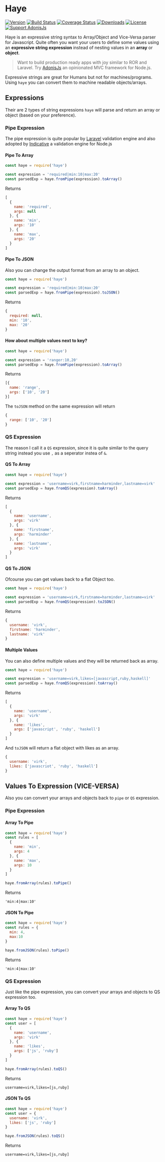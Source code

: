 # Haye

[![Version](https://img.shields.io/npm/v/haye.svg?style=flat-square)](https://www.npmjs.com/package/haye)
[![Build Status](https://img.shields.io/travis/poppinss/haye/master.svg?style=flat-square)](https://travis-ci.org/poppinss/haye)
[![Coverage Status](https://img.shields.io/coveralls/poppinss/haye/master.svg?style=flat-square)](https://coveralls.io/github/poppinss/haye?branch=master)
[![Downloads](https://img.shields.io/npm/dt/haye.svg?style=flat-square)](https://www.npmjs.com/package/haye)
[![License](https://img.shields.io/npm/l/haye.svg?style=flat-square)](https://opensource.org/licenses/MIT)
[![Support AdonisJs](https://img.shields.io/badge/support-adonisjs-brightgreen.svg?style=flat-square)](https://www.patreon.com/adonisframework)

Haye is an expressive string syntax to Array/Object and Vice-Versa parser for Javascript. Quite often you want your users to define some values using an **expressive string expression** instead of nesting values in an **array** or **object**.

> Want to build production ready apps with joy similar to ROR and Laravel. Try [AdonisJs](http://adonisjs.com/) an opinionated MVC framework for Node.js.

Expressive strings are great for Humans but not for machines/programs. Using `haye` you can convert them to machine readable objects/arrays.


## Expressions

Their are 2 types of string expressions `haye` will parse and return an array or object (based on your preference). 

### Pipe Expression

The pipe expression is quite popular by [Laravel](https://laravel.com/docs/validation) validation engine and also adopted by [Indicative](http://indicative.adonisjs.com/) a validation engine for Node.js

#### Pipe To Array
```javascript
const haye = require('haye')

const expression = 'required|min:10|max:20'
const parsedExp = haye.fromPipe(expression).toArray()
```

Returns 

```javascript
[
  {
    name: 'required',
    args: null
  }, {
    name: 'min',
    args: '10'
  }, {
    name: 'max',
    args: '20'
  }
]
```

#### Pipe To JSON

Also you can change the output format from an array to an object.


```javascript
const haye = require('haye')

const expression = 'required|min:10|max:20'
const parsedExp = haye.fromPipe(expression).toJSON()
```

Returns

```javascript
{
  required: null,
  min: '10',
  max: '20'
}
```

#### How about multiple values next to key?

```javascript
const haye = require('haye')

const expression = 'ranger:10,20'
const parsedExp = haye.fromPipe(expression).toArray()
```

Returns

```javascript
[{
  name: 'range',
  args: ['10', '20']
}]
```

The `toJSON` method on the same expression will return

```javascript
{
  range: ['10', '20']
}
```

### QS Expression
The reason I call it a `QS` expression, since it is quite similar to the query string instead you use `,` as a seperator instea of `&`.

#### QS To Array

```javascript
const haye = require('haye')

const expression = 'username=virk,firstname=harminder,lastname=virk'
const parsedExp = haye.fromQS(expression).toArray()
```

Returns 

```javascript
[
  {
    name: 'username',
    args: 'virk'
  }, {
    name: 'firstname',
    args: 'harminder'
  }, {
    name: 'lastname',
    args: 'virk'
  }
]
```

#### QS To JSON

Ofcourse you can get values back to a flat Object too.

```javascript
const haye = require('haye')

const expression = 'username=virk,firstname=harminder,lastname=virk'
const parsedExp = haye.fromQS(expression).toJSON()
```

Returns 

```javascript
{
  username: 'virk',
  firstname: 'harminder',
  lastname: 'virk'
}
```

#### Multiple Values
You can also define multiple values and they will be returned back as array.

```javascript
const haye = require('haye')

const expression = 'username=virk,likes=[javascript,ruby,haskell]'
const parsedExp = haye.fromQS(expression).toArray()
```

Returns 

```javascript
[
  {
    name: 'username',
    args: 'virk'
  }, {
    name: 'likes',
    args: ['javascript', 'ruby', 'haskell']
  }
]
```

And `toJSON` will return a flat object with likes as an array.

```javascript
{
  username: 'virk',
  likes: ['javascriot', 'ruby', 'haskell']
}
```

## Values To Expression (VICE-VERSA)

Also you can convert your arrays and objects back to `pipe` or `QS` expression.

### Pipe Expression

#### Array To Pipe

```javascript
const haye = require('haye')
const rules = [
  {
    name: 'min',
    args: 4
  }, {
    name: 'max',
    args: 10
  }
]

haye.fromArray(rules).toPipe()
```

Returns

```
'min:4|max:10'
```

#### JSON To Pipe

```javascript
const haye = require('haye')
const rules = {
  min: 4,
  max:10
}

haye.fromJSON(rules).toPipe()
```

Returns

```
'min:4|max:10'
```

### QS Expression

Just like the pipe expression, you can convert your arrays and objects to QS expression too.

#### Array To QS

```javascript
const haye = require('haye')
const user = [
  {
    name: 'username',
    args: 'virk'
  }, {
    name: 'likes',
    args: ['js', 'ruby']
  }
]

haye.fromArray(rules).toQS()
```

Returns

```
username=virk,likes=[js,ruby]
```

#### JSON To QS

```javascript
const haye = require('haye')
const user = {
  username: 'virk',
  likes: ['js', 'ruby']
}

haye.fromJSON(rules).toQS()
```

Returns

```
username=virk,likes=[js,ruby]
```
